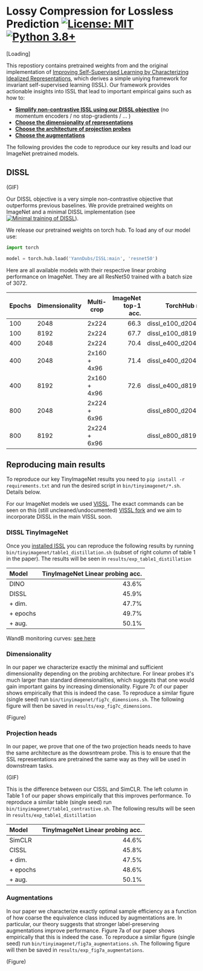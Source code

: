 # Lossy Compression for Lossless Prediction [![License: MIT](https://img.shields.io/badge/License-MIT-yellow.svg)](https://github.com/YannDubs/lossyless/blob/main/LICENSE) [![Python 3.8+](https://img.shields.io/badge/python-3.8+-blue.svg)](https://www.python.org/downloads/release/python-380/)

[Loading]

This repostiory contains pretrained weights from and the original implementation of [Improving Self-Supervised Learning by Characterizing Idealized Representations](https://github.com/YannDubs/Invariant-Self-Supervised-Learning),
which derives a simple uniying framework for invariant self-supervised learning (ISSL).
Our framework provides actionable insights into ISSL that lead to important empirical gains such as how to:
- [**Simplify non-contrastive ISSL using our DISSL objective**](#dissl-tinyimagenet) (no momentum encoders / no stop-gradients / ... )
- [**Choose the dimensionality of representations**](#dimensionality) 
- [**Choose the architecture of projection probes**](#projection-heads) 
- [**Choose the augmentations**](#augmentations)

The following provides the code to reproduce our key results and load our ImageNet pretrained models.
  
## DISSL

(GIF)

Our DISSL objective is a very simple non-contrastive objective that outperforms previous baselines. 
We provide pretrained weights on ImageNet and a minimal DISSL implementation (see [![Minimal training of DISSL](https://colab.research.google.com/assets/colab-badge.svg)](https://colab.research.google.com/github/YannDubs/lossyless/blob/main/notebooks/minimal_code.ipynb)).

We release our pretrained weights on torch hub. 
To load any of our model use:
```python
import torch

model = torch.hub.load('YannDubs/ISSL:main', 'resnet50')
```

Here are all available models with their respective linear probing performance on ImageNet.
They are all ResNet50 trained with a batch size of 3072.

| Epochs | Dimensionality | Multi-crop   | ImageNet top-1 acc. |       TorchHub name |          Weights | 
|--------|----------------|--------------|--------------------:|--------------------:|-----------------:|
| 100    | 2048           | 2x224        |                66.3 | dissl_e100_d2048_m2 |        [model]() | 
| 100    | 8192           | 2x224        |                67.7 | dissl_e100_d8192_m2 |        [model]() | 
| 400    | 2048           | 2x224        |                70.4 | dissl_e400_d2048_m2 |        [model]() | 
| 400    | 2048           | 2x160 + 4x96 |                71.4 | dissl_e400_d2048_m6 |        [model]() |     
| 400    | 8192           | 2x160 + 4x96 |                72.6 | dissl_e400_d8192_m6 |        [model]() | 
| 800    | 2048           | 2x224 + 6x96 |                     | dissl_e800_d2048_m8 |        [model]() |
| 800    | 8192           | 2x224 + 6x96 |                     | dissl_e800_d8192_m8 |        [model]() |


## Reproducing main results 

To reproduce our key TinyImageNet results you need to `pip install -r requirements.txt` and run the desired script in `bin/tinyimagenet/*.sh`.
Details below.

For our ImageNet models we used [VISSL](www.vissl.ai). The exact commands can be seen on this (still uncleaned/undocumented) [VISSL fork](https://github.com/YannDubs/vissl) and we aim to incorporate DISSL in the main VISSL soon.


### DISSL TinyImageNet

Once you [installed ISSL](#installation) you can reproduce the following results by running `bin/tinyimagenet/table1_distillation.sh` (subset of right column of table 1 in the paper).
The results will be seen in `results/exp_table1_distillation`

| Model    | TinyImageNet Linear probing acc. |
|:---------|---------------------------------:|
| DINO     |                            43.6% |
| DISSL    |                            45.9% |
| + dim.   |                            47.7% |
| + epochs |                            49.7% |
 | + aug.   |                            50.1% |

WandB monitoring curves: [see here](https://wandb.ai/issl/issl_opensource/groups/table1_distillation)

### Dimensionality

In our paper we characterize exactly the minimal and sufficient dimensionality depending on the probing architecture.
For linear probes it's much larger than standard dimensionalities, which suggests that one would gain important gains by increasing dimensionality. 
Figure 7c of our paper shows empirically that this is indeed the case.
To reproduce a similar figure (single seed) run `bin/tinyimagenet/fig7c_dimensions.sh`.
The following figure will then be saved in `results/exp_fig7c_dimensions`.

(Figure)

### Projection heads


In our paper, we prove that one of the two projection heads needs to have the same architecture as the dowsntream probe.
This is to ensure that the SSL representations are pretrained the same way as they will be used in downstream tasks.

(GIF)

This is the difference between our CISSL and SimCLR. 
The left column in Table 1 of our paper shows empirically that this improves performance.
To reproduce a similar table (single seed) run `bin/tinyimagenet/table1_contrastive.sh`.
The following results will be seen in `results/exp_table1_distillation`

| Model    | TinyImageNet Linear probing acc. |
|:---------|---------------------------------:|
| SimCLR   |                            44.6% |
| CISSL    |                            45.8% |
| + dim.   |                            47.5% |
| + epochs |                            48.6% |
 | + aug.   |                            50.1% |



### Augmentations

In our paper we characterize exactly optimal sample efficiency as a function of how coarse the equivalence class induced by augmentations are.
In particular, our theory suggests that stronger label-preserving augmentations improve performance.
Figure 7a of our paper shows empirically that this is indeed the case.
To reproduce a similar figure (single seed) run `bin/tinyimagenet/fig7a_augmentations.sh`.
The following figure will then be saved in `results/exp_fig7a_augmentations`.

(Figure)



[//]: # (## Cite)

[//]: # ()
[//]: # (You can read the full paper [here]&#40;https://arxiv.org/abs/2106.10800&#41;. Please cite our paper if you use our model:)

[//]: # ()
[//]: # (```bibtex)

[//]: # (@inproceedings{)

[//]: # (    dubois2021lossy,)

[//]: # (    title={Lossy Compression for Lossless Prediction},)

[//]: # (    author={Yann Dubois and Benjamin Bloem-Reddy and Karen Ullrich and Chris J. Maddison},)

[//]: # (    booktitle={Neural Compression: From Information Theory to Applications -- Workshop @ ICLR 2021},)

[//]: # (    year={2021},)

[//]: # (    url={https://arxiv.org/abs/2106.10800})

[//]: # (})

[//]: # (```)
